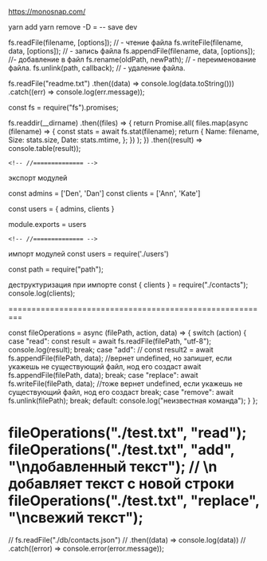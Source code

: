 https://monosnap.com/

yarn add
yarn remove 
-D  =  -- save dev


fs.readFile(filename, [options]); // - чтение файла
fs.writeFile(filename, data, [options]); // - запись файла
fs.appendFile(filename, data, [options]); //- добавление в файл
fs.rename(oldPath, newPath); // - переименование файла.
fs.unlink(path, callback); // - удаление файла.

fs.readFile("readme.txt")
	.then((data) => console.log(data.toString()))
	.catch((err) => console.log(err.message));

const fs = require("fs").promises;

fs.readdir(__dirname)
	.then((files) => {
		return Promise.all(
			files.map(async (filename) => {
				const stats = await fs.stat(filename);
				return {
					Name: filename,
					Size: stats.size,
					Date: stats.mtime,
				};
			})
		);
	})
	.then((result) => console.table(result));

    <!-- //============== -->
экспорт модулей

const admins = ['Den', 'Dan']
const clients = ['Ann', 'Kate']

const users = {
    admins,
    clients
}

module.exports = users

    <!-- //============== -->
импорт модулей 
const users = require('./users')

const path = require("path");


деструктуризация при импорте
const { clients } = require("./contacts");
console.log(clients);

=========================================================

const fileOperations = async (filePath, action, data) => {
	switch (action) {
		case "read":
			const result = await fs.readFile(filePath, "utf-8");
			console.log(result);
			break;
		case "add":
			// const result2 = await fs.appendFile(filePath, data); //вернет undefined, но запишет, если укажешь не существующий файл, нод его создаст
			await fs.appendFile(filePath, data);
			break;
		case "replace":
			await fs.writeFile(filePath, data); //тоже вернет undefined, если укажешь не существующий файл, нод его создаст
			break;
		case "remove":
			await fs.unlink(filePath);
			break;
		default:
			console.log("неизвестная команда");
	}
};

fileOperations("./test.txt", "read");
fileOperations("./test.txt", "add", "\nдобавленный текст"); // \n добавляет текст с новой строки
fileOperations("./test.txt", "replace", "\nсвежий текст");
===================

// fs.readFile("./db/contacts.json")
// 	.then((data) => console.log(data))
// 	.catch((error) => console.error(error.message));